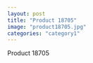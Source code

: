 ```yaml
---
layout: post
title: "Product 18705"
image: "product18705.jpg"
categories: "category1"
---
```

Product 18705
